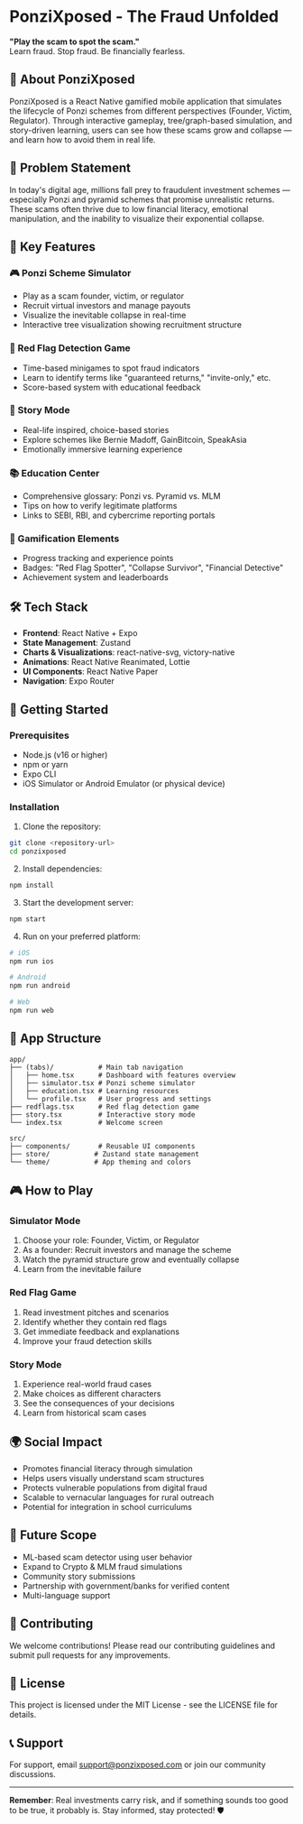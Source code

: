 # PonziXposed - The Fraud Unfolded

**"Play the scam to spot the scam."**  
Learn fraud. Stop fraud. Be financially fearless.

## 🚀 About PonziXposed

PonziXposed is a React Native gamified mobile application that simulates the lifecycle of Ponzi schemes from different perspectives (Founder, Victim, Regulator). Through interactive gameplay, tree/graph-based simulation, and story-driven learning, users can see how these scams grow and collapse — and learn how to avoid them in real life.

## 🎯 Problem Statement

In today's digital age, millions fall prey to fraudulent investment schemes — especially Ponzi and pyramid schemes that promise unrealistic returns. These scams often thrive due to low financial literacy, emotional manipulation, and the inability to visualize their exponential collapse.

## 📱 Key Features

### 🎮 Ponzi Scheme Simulator
- Play as a scam founder, victim, or regulator
- Recruit virtual investors and manage payouts
- Visualize the inevitable collapse in real-time
- Interactive tree visualization showing recruitment structure

### 🚩 Red Flag Detection Game
- Time-based minigames to spot fraud indicators
- Learn to identify terms like "guaranteed returns," "invite-only," etc.
- Score-based system with educational feedback

### 📖 Story Mode
- Real-life inspired, choice-based stories
- Explore schemes like Bernie Madoff, GainBitcoin, SpeakAsia
- Emotionally immersive learning experience

### 📚 Education Center
- Comprehensive glossary: Ponzi vs. Pyramid vs. MLM
- Tips on how to verify legitimate platforms
- Links to SEBI, RBI, and cybercrime reporting portals

### 🏅 Gamification Elements
- Progress tracking and experience points
- Badges: "Red Flag Spotter", "Collapse Survivor", "Financial Detective"
- Achievement system and leaderboards

## 🛠 Tech Stack

- **Frontend**: React Native + Expo
- **State Management**: Zustand
- **Charts & Visualizations**: react-native-svg, victory-native
- **Animations**: React Native Reanimated, Lottie
- **UI Components**: React Native Paper
- **Navigation**: Expo Router

## 🚀 Getting Started

### Prerequisites
- Node.js (v16 or higher)
- npm or yarn
- Expo CLI
- iOS Simulator or Android Emulator (or physical device)

### Installation

1. Clone the repository:
```bash
git clone <repository-url>
cd ponzixposed
```

2. Install dependencies:
```bash
npm install
```

3. Start the development server:
```bash
npm start
```

4. Run on your preferred platform:
```bash
# iOS
npm run ios

# Android
npm run android

# Web
npm run web
```

## 📱 App Structure

```
app/
├── (tabs)/           # Main tab navigation
│   ├── home.tsx      # Dashboard with features overview
│   ├── simulator.tsx # Ponzi scheme simulator
│   ├── education.tsx # Learning resources
│   └── profile.tsx   # User progress and settings
├── redflags.tsx      # Red flag detection game
├── story.tsx         # Interactive story mode
└── index.tsx         # Welcome screen

src/
├── components/       # Reusable UI components
├── store/           # Zustand state management
└── theme/           # App theming and colors
```

## 🎮 How to Play

### Simulator Mode
1. Choose your role: Founder, Victim, or Regulator
2. As a founder: Recruit investors and manage the scheme
3. Watch the pyramid structure grow and eventually collapse
4. Learn from the inevitable failure

### Red Flag Game
1. Read investment pitches and scenarios
2. Identify whether they contain red flags
3. Get immediate feedback and explanations
4. Improve your fraud detection skills

### Story Mode
1. Experience real-world fraud cases
2. Make choices as different characters
3. See the consequences of your decisions
4. Learn from historical scam cases

## 🌍 Social Impact

- Promotes financial literacy through simulation
- Helps users visually understand scam structures
- Protects vulnerable populations from digital fraud
- Scalable to vernacular languages for rural outreach
- Potential for integration in school curriculums

## 🔮 Future Scope

- ML-based scam detector using user behavior
- Expand to Crypto & MLM fraud simulations
- Community story submissions
- Partnership with government/banks for verified content
- Multi-language support

## 🤝 Contributing

We welcome contributions! Please read our contributing guidelines and submit pull requests for any improvements.

## 📄 License

This project is licensed under the MIT License - see the LICENSE file for details.

## 📞 Support

For support, email support@ponzixposed.com or join our community discussions.

---

**Remember**: Real investments carry risk, and if something sounds too good to be true, it probably is. Stay informed, stay protected! 🛡️